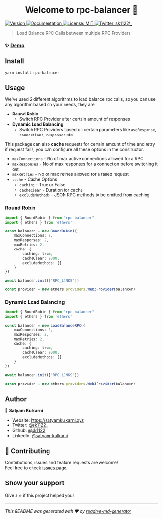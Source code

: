 <h1 align="center">Welcome to rpc-balancer 👋</h1>
<p>
  <a href="https://www.npmjs.com/package/rpc-balancer" target="_blank">
    <img alt="Version" src="https://img.shields.io/npm/v/rpc-balancer.svg">
  </a>
  <a href="https://github.com/sk1122/rpc-load-balancer" target="_blank">
    <img alt="Documentation" src="https://img.shields.io/badge/documentation-yes-brightgreen.svg" />
  </a>
  <a href="#" target="_blank">
    <img alt="License: MIT" src="https://img.shields.io/badge/License-MIT-yellow.svg" />
  </a>
  <a href="https://twitter.com/sk1122\_" target="_blank">
    <img alt="Twitter: sk1122\_" src="https://img.shields.io/twitter/follow/sk1122\_.svg?style=social" />
  </a>
</p>

> Load Balance RPC Calls between multiple RPC Providers

### ✨ [Demo](https://github.com/sk1122/rpc-load-balancer)

## Install

```sh
yarn install rpc-balancer
```

## Usage

We've used 2 different algorithms to load balance rpc calls, so you can use any algorithm based on your needs, they are

- **Round Robin**
  - Switch RPC Provider after certain amount of responses
- **Dynamic Load Balancing**
  - Switch RPC Providers based on certain parameters like `avgResponse`, `connections`, `responses` etc

This package can also **cache** requests for certain amount of time and retry if request fails, you can configure all these options in the constructor.

- `maxConnections` - No of max active connections allowed for a RPC
- `maxResponses` - No of max responses for a connection before switching it out
- `maxRetries` - No of max retries allowed for a failed request
- `cache` - Cache Options
  - `caching` - True or False
  - `cacheClear` - Duration for cache
  - `excludeMethods` - JSON RPC methods to be omitted from caching

### Round Robin

```ts
import { RoundRobin } from "rpc-balancer"
import { ethers } from 'ethers'

const balancer = new RoundRobin({
    maxConnections: 2,
    maxResponses: 2,
    maxRetries: 2,
    cache: {
        caching: true,
        cacheClear: 2000,
        excludeMethods: []
    }
})

await balancer.init(["RPC_LINKS"])

const provider = new ethers.providers.Web3Provider(balancer)
```

### Dynamic Load Balancing

```ts
import { RoundRobin } from "rpc-balancer"
import { ethers } from 'ethers'

const balancer = new LoadBalanceRPC({
    maxConnections: 2,
    maxResponses: 2,
    maxRetries: 2,
    cache: {
        caching: true,
        cacheClear: 2000,
        excludeMethods: []
    }
})

await balancer.init(["RPC_LINKS"])

const provider = new ethers.providers.Web3Provider(balancer)
```

## Author

👤 **Satyam Kulkarni**

* Website: https://satyamkulkarni.xyz
* Twitter: [@sk1122\_](https://twitter.com/sk1122\_)
* Github: [@sk1122](https://github.com/sk1122)
* LinkedIn: [@satyam-kulkarni](https://linkedin.com/in/satyam-kulkarni)

## 🤝 Contributing

Contributions, issues and feature requests are welcome!<br />Feel free to check [issues page](https://github.com/sk1122/rpc-load-balancer/issues). 

## Show your support

Give a ⭐️ if this project helped you!

***
_This README was generated with ❤️ by [readme-md-generator](https://github.com/kefranabg/readme-md-generator)_